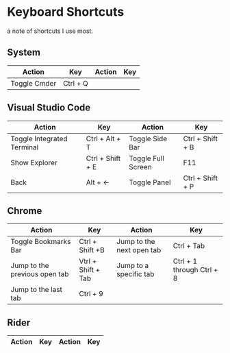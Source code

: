 # Keyboard Shortcuts
a note of shortcuts I use most.

## System
|Action                         |Key                       |Action                         |Key                       |
|-------------------------------|--------------------------|-------------------------------|--------------------------|
|Toggle Cmder                   |Ctrl + Q                  |


## Visual Studio Code
|Action                         |Key                       |Action                         |Key                       |
|-------------------------------|--------------------------|-------------------------------|--------------------------|
|Toggle Integrated Terminal     |Ctrl + Alt + T            |Toggle Side Bar                |Ctrl + Shift + B          |
|Show Explorer                  |Ctrl + Shift + E          |Toggle Full Screen             |F11                       |
|Back                           |Alt + ←                   |Toggle Panel                   |Ctrl + Shift + P          |

## Chrome
|Action                         |Key                       |Action                         |Key                       |
|-------------------------------|--------------------------|-------------------------------|--------------------------|
|Toggle Bookmarks Bar           |Ctrl + Shift +B           |Jump to the next open tab      |Ctrl + Tab                |
|Jump to the previous open tab  |Vtrl + Shift + Tab        |Jump to a specific tab         |Ctrl + 1 through Ctrl + 8 |
|Jump to the last tab           |Ctrl + 9                  |

## Rider
|Action                         |Key                       |Action                         |Key                       |
|-------------------------------|--------------------------|-------------------------------|--------------------------|
